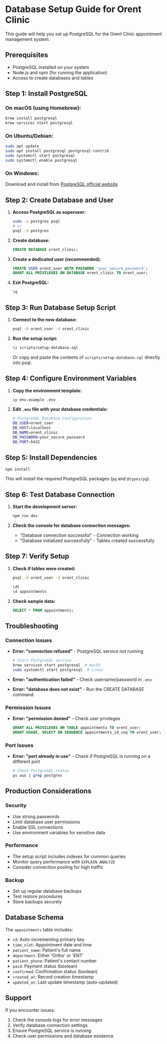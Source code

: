 # Database Setup Guide for Orent Clinic

This guide will help you set up PostgreSQL for the Orent Clinic appointment management system.

## Prerequisites

- PostgreSQL installed on your system
- Node.js and npm (for running the application)
- Access to create databases and tables

## Step 1: Install PostgreSQL

### On macOS (using Homebrew):
```bash
brew install postgresql
brew services start postgresql
```

### On Ubuntu/Debian:
```bash
sudo apt update
sudo apt install postgresql postgresql-contrib
sudo systemctl start postgresql
sudo systemctl enable postgresql
```

### On Windows:
Download and install from [PostgreSQL official website](https://www.postgresql.org/download/windows/)

## Step 2: Create Database and User

1. **Access PostgreSQL as superuser:**
   ```bash
   sudo -u postgres psql
   # or
   psql -U postgres
   ```

2. **Create database:**
   ```sql
   CREATE DATABASE orent_clinic;
   ```

3. **Create a dedicated user (recommended):**
   ```sql
   CREATE USER orent_user WITH PASSWORD 'your_secure_password';
   GRANT ALL PRIVILEGES ON DATABASE orent_clinic TO orent_user;
   ```

4. **Exit PostgreSQL:**
   ```sql
   \q
   ```

## Step 3: Run Database Setup Script

1. **Connect to the new database:**
   ```bash
   psql -U orent_user -d orent_clinic
   ```

2. **Run the setup script:**
   ```bash
   \i scripts/setup-database.sql
   ```

   Or copy and paste the contents of `scripts/setup-database.sql` directly into psql.

## Step 4: Configure Environment Variables

1. **Copy the environment template:**
   ```bash
   cp env.example .env
   ```

2. **Edit `.env` file with your database credentials:**
   ```bash
   # PostgreSQL Database Configuration
   DB_USER=orent_user
   DB_HOST=localhost
   DB_NAME=orent_clinic
   DB_PASSWORD=your_secure_password
   DB_PORT=5432
   ```

## Step 5: Install Dependencies

```bash
npm install
```

This will install the required PostgreSQL packages (`pg` and `@types/pg`).

## Step 6: Test Database Connection

1. **Start the development server:**
   ```bash
   npm run dev
   ```

2. **Check the console for database connection messages:**
   - "Database connection successful" - Connection working
   - "Database initialized successfully" - Tables created successfully

## Step 7: Verify Setup

1. **Check if tables were created:**
   ```bash
   psql -U orent_user -d orent_clinic
   ```
   ```sql
   \dt
   \d appointments
   ```

2. **Check sample data:**
   ```sql
   SELECT * FROM appointments;
   ```

## Troubleshooting

### Connection Issues
- **Error: "connection refused"** - PostgreSQL service not running
  ```bash
  # Start PostgreSQL service
  brew services start postgresql  # macOS
  sudo systemctl start postgresql  # Linux
  ```

- **Error: "authentication failed"** - Check username/password in `.env`
- **Error: "database does not exist"** - Run the CREATE DATABASE command

### Permission Issues
- **Error: "permission denied"** - Check user privileges
  ```sql
  GRANT ALL PRIVILEGES ON TABLE appointments TO orent_user;
  GRANT USAGE, SELECT ON SEQUENCE appointments_id_seq TO orent_user;
  ```

### Port Issues
- **Error: "port already in use"** - Check if PostgreSQL is running on a different port
  ```bash
  # Check PostgreSQL status
  ps aux | grep postgres
  ```

## Production Considerations

### Security
- Use strong passwords
- Limit database user permissions
- Enable SSL connections
- Use environment variables for sensitive data

### Performance
- The setup script includes indexes for common queries
- Monitor query performance with `EXPLAIN ANALYZE`
- Consider connection pooling for high traffic

### Backup
- Set up regular database backups
- Test restore procedures
- Store backups securely

## Database Schema

The `appointments` table includes:
- `id`: Auto-incrementing primary key
- `time_slot`: Appointment date and time
- `patient_name`: Patient's full name
- `department`: Either 'Ortho' or 'ENT'
- `patient_phone`: Patient's contact number
- `paid`: Payment status (boolean)
- `confirmed`: Confirmation status (boolean)
- `created_at`: Record creation timestamp
- `updated_at`: Last update timestamp (auto-updated)

## Support

If you encounter issues:
1. Check the console logs for error messages
2. Verify database connection settings
3. Ensure PostgreSQL service is running
4. Check user permissions and database existence 